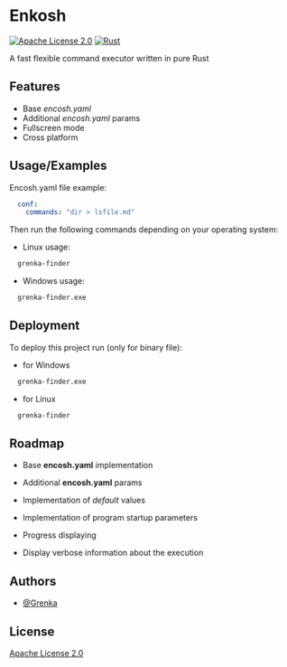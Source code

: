 
# Enkosh
[![Apache License 2.0](https://img.shields.io/badge/License-Apache_2.0-blue.svg)](https://choosealicense.com/licenses/apache-2.0/)
[![Rust](https://github.com/Grhead/grenka_finder/actions/workflows/rust.yml/badge.svg)](https://github.com/Grhead/grenka_finder/actions/workflows/rust.yml)

A fast flexible command executor written in pure Rust


## Features

- Base _encosh.yaml_
- Additional _encosh.yaml_ params
- Fullscreen mode
- Cross platform


## Usage/Examples

Encosh.yaml file example:
```yaml
  conf:
    commands: "dir > lsfile.md"
```
Then run the following commands depending on your operating system:

- Linux usage:
```bash
  grenka-finder
```
- Windows usage:
```bash
  grenka-finder.exe
```


## Deployment

To deploy this project run (only for binary file):

 - for Windows
```bash
  grenka-finder.exe
```

- for Linux
```bash
  grenka-finder
```


## Roadmap

- Base **encosh.yaml** implementation

- Additional **encosh.yaml** params

- Implementation of _default_ values

- Implementation of program startup parameters

- Progress displaying

- Display verbose information about the execution


## Authors

- [@Grenka](https://www.github.com/GRHead)


## License

[Apache License 2.0](https://choosealicense.com/licenses/apache-2.0/)

